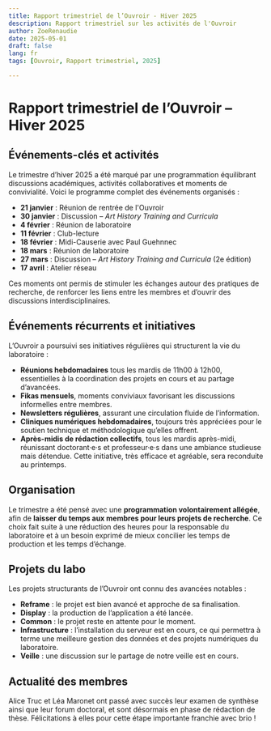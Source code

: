 ```yaml
---
title: Rapport trimestriel de l’Ouvroir - Hiver 2025
description: Rapport trimestriel sur les activités de l'Ouvroir
author: ZoeRenaudie
date: 2025-05-01
draft: false
lang: fr
tags: [Ouvroir, Rapport trimestriel, 2025]

---
```


# Rapport trimestriel de l’Ouvroir – Hiver 2025

## Événements-clés et activités

Le trimestre d’hiver 2025 a été marqué par une programmation équilibrant discussions académiques, activités collaboratives et moments de convivialité. Voici le programme complet des événements organisés :

- **21 janvier** : Réunion de rentrée de l'Ouvroir
- **30 janvier** : Discussion – *Art History Training and Curricula*
- **4 février** : Réunion de laboratoire
- **11 février** : Club-lecture
- **18 février** : Midi-Causerie avec Paul Guehnnec
- **18 mars** : Réunion de laboratoire
- **27 mars** : Discussion – *Art History Training and Curricula* (2e édition)
- **17 avril** : Atelier réseau

Ces moments ont permis de stimuler les échanges autour des pratiques de recherche, de renforcer les liens entre les membres et d’ouvrir des discussions interdisciplinaires.

## Événements récurrents et initiatives

L’Ouvroir a poursuivi ses initiatives régulières qui structurent la vie du laboratoire :

- **Réunions hebdomadaires** tous les mardis de 11h00 à 12h00, essentielles à la coordination des projets en cours et au partage d’avancées.
- **Fikas mensuels**, moments conviviaux favorisant les discussions informelles entre membres.
- **Newsletters régulières**, assurant une circulation fluide de l’information.
- **Cliniques numériques hebdomadaires**, toujours très appréciées pour le soutien technique et méthodologique qu’elles offrent.
- **Après-midis de rédaction collectifs**, tous les mardis après-midi, réunissant doctorant·e·s et professeur·e·s dans une ambiance studieuse mais détendue. Cette initiative, très efficace et agréable, sera reconduite au printemps.

## Organisation

Le trimestre a été pensé avec une **programmation volontairement allégée**, afin de **laisser du temps aux membres pour leurs projets de recherche**. Ce choix fait suite à une réduction des heures pour la responsable du laboratoire et à un besoin exprimé de mieux concilier les temps de production et les temps d’échange.

## Projets du labo

Les projets structurants de l’Ouvroir ont connu des avancées notables :

- **Reframe** : le projet est bien avancé et approche de sa finalisation.
- **Display** : la production de l’application a été lancée.
- **Common** : le projet reste en attente pour le moment.
- **Infrastructure** : l’installation du serveur est en cours, ce qui permettra à terme une meilleure gestion des données et des projets numériques du laboratoire.
- **Veille** : une discussion sur le partage de notre veille est en cours. 

## Actualité des membres

Alice Truc et Léa Maronet ont passé avec succès leur examen de synthèse ainsi que leur forum doctoral, et sont désormais en phase de rédaction de thèse. Félicitations à elles pour cette étape importante franchie avec brio !
